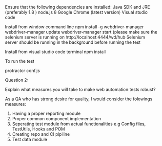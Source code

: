 Ensure that the following dependencies are installed:
Java SDK and JRE (preferably 1.8 )
node.js 8
Google Chrome (latest version)
Visual studio code

Install from window command line
npm install -g webdriver-manager
webdriver-manager update
webdriver-manager start (please make sure the selenium server is running on http://localhost:4444/wd/hub
Selenium server should be running in the background before running the test

Install from visual studio code terminal
npm install

To run the test

protractor conf.js

Question 2: 
 
Explain what measures you will take to make web automation tests robust? 

As a QA who has strong desire for quality, I would consider the folowings measures:
1) Having a proper reporting module
2) Proper common component implementation
3) Seperating test module from actual functionalities e.g Config files, TestUtils, Hooks and POM
4) Creating repo and CI pipiline
5) Test data module